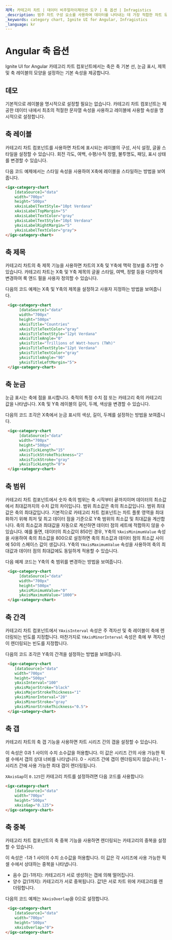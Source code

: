 ```yaml
---
제목: 카테고리 차트 | 데이터 비주얼라이제이션 도구 | 축 옵션 | Infragistics
_description: 범주 차트 구성 요소를 사용하여 데이터를 나타내는 데 가장 적합한 차트 유형을 분석하고 자동으로 선택합니다. 시각화를위한 차트 유형에 대해 알아보십시오.
_keywords: category chart, Ignite UI for Angular, Infragistics
_language: kr
---
```


# Angular 축 옵션

Ignite UI for Angular 카테고리 차트 컴포넌트에서는 축은 축 기본 선, 눈금 표시, 제목 및 축 레이블의 모양을 설정하는 기본 속성을 제공합니다.

## 데모

<code-view style="height: 500px" 
           data-demos-base-url="{environment:dvDemosBaseUrl}" 
           iframe-src="{environment:dvDemosBaseUrl}/charts/category-chart-axis-options"  
           github-src="charts/category-chart/axis-options">
</code-view>

<div class="divider--half"></div>

기본적으로 레이블을 명시적으로 설정할 필요는 없습니다. 카테고리 차트 컴포넌트는 제공한 데이터 내에서 최초의 적절한 문자열 속성을 사용하고 레이블에 사용할 속성을 명시적으로 설정합니다.

## 축 레이블

카테고리 차트 컴포넌트를 사용하면 차트에 표시되는 레이블의 구성, 서식 설정, 글꼴 스타일을 설정할 수 있습니다. 회전 각도, 여백, 수평/수직 정렬, 불투명도, 패딩, 표시 상태를 변경할 수 있습니다.

다음 코드 예제에서는 스타일 속성을 사용하여 X축에 레이블을 스타일하는 방법을 보여줍니다.

```html
<igx-category-chart
    [dataSource]="data"
    width="700px"
    height="500px"
    xAxisLabelTextStyle="10pt Verdana"
    xAxisLabelTopMargin="5"
    xAxisLabelTextColor="gray"
    yAxisLabelTextStyle="10pt Verdana"
    yAxisLabelRightMargin="5"
    yAxisLabelTextColor="gray">
</igx-category-chart>
```

<div class="divider--half"></div>

## 축 제목

카테고리 차트의 축 제목 기능을 사용하면 차트의 X축 및 Y축에 맥락 정보를 추가할 수 있습니다. 카테고리 차트는 X축 및 Y축 제목의 글꼴 스타일, 여백, 정렬 등을 다양하게 변경하여 룩 앤드 필을 사용자 정의할 수 있습니다.

다음의 코드 예제는 X축 및 Y축의 제목을 설정하고 사용자 지정하는 방법을 보여줍니다.

```html
 <igx-category-chart
      [dataSource]="data"
      width="700px"
      height="500px"
      xAxisTitle="Countries"
      xAxisTitleTextColor="gray"
      xAxisTitleTextStyle="12pt Verdana"
      xAxisTitleAngle="0"
      yAxisTitle="Trillions of Watt-hours (TWh)"
      yAxisTitleTextStyle="12pt Verdana"
      yAxisTitleTextColor="gray"
      yAxisTitleAngle="90"
      yAxisTitleLeftMargin="5">
 </igx-category-chart>
```

## 축 눈금

눈금 표시는 축에 점을 표시합니다. 축적의 특정 수치 점 또는 카테고리 축의 카테고리 값을 나타냅니다. X축 및 Y축 레이블의 길이, 두께, 색상을 변경할 수 있습니다.

다음의 코드 조각은 X축에서 눈금 표시의 색상, 길이, 두께를 설정하는 방법을 보여줍니다.

```html
 <igx-category-chart
      [dataSource]="data"
      width="700px"
      height="500px"
      xAxisTickLength="15"
      xAxisTickStrokeThickness="2"
      xAxisTickStroke="gray"
      yAxisTickLength="0">
 </igx-category-chart>
```

<div class="divider--half"></div>

## 축 범위

카테고리 차트 컴포넌트에서 숫자 축의 범위는 축 시작부터 끝까지이며 데이터의 최소값에서 최대값까지의 수치 값의 차이입니다. 범위 최소값은 축의 최소값입니다. 범위 최대값은 축의 최대값입니다. 기본적으로 카테고리 차트 컴포넌트는 차트 플롯 영역을 최대화하기 위해 최저 및 최고 데이터 점을 기준으로 Y축 범위의 최소값 및 최대값을 계산합니다. 축의 최소값과 최대값을 자동으로 계산하면 데이터 점의 세트에 적합하지 않을 수 있습니다. 예를 들면, 데이터의 최소값이 850인 경우, Y축의 `YAxisMinimumValue` 속성을 사용하여 축의 최소값을 800으로 설정하면 축의 최소값과 데이터 점의 최소값 사이에 50의 스페이스 값이 생깁니다. Y축의 `YAxisMaximumValue` 속성을 사용하여 축의 최대값과 데이터 점의 최대값에도 동일하게 적용할 수 있습니다.

다음 예제 코드는 Y축의 축 범위를 변경하는 방법을 보여줍니다.

```html
 <igx-category-chart
      [dataSource]="data"
      width="700px"
      height="500px"
      yAxisMinimumValue="0"
      yAxisMaximumValue="1000">
 </igx-category-chart>
```

<div class="divider--half"></div>

## 축 간격

카테고리 차트 컴포넌트에서 `YAxisInterval` 속성은 주 격자선 및 축 레이블이 축에 렌더링되는 빈도를 지정합니다. 마찬가지로 `YAxisMinorInterval` 속성은 축에 부 격자선이 렌더링되는 빈도를 지정합니다.

다음의 코드 조각은 Y축의 간격을 설정하는 방법을 보여줍니다.

```html
 <igx-category-chart
    [dataSource]="data"
    width="700px"
    height="500px"
    yAxisInterval="100"
    yAxisMajorStroke="black"
    yAxisMajorStrokeThickness="1"
    yAxisMinorInterval="20"
    yAxisMinorStroke="gray"
    yAxisMinorStrokeThickness="0.5">
 </igx-category-chart>
```

<div class="divider--half"></div>

## 축 갭

카테고리 차트의 축 갭 기능을 사용하면 차트 시리즈 간의 갭을 설정할 수 있습니다.

이 속성은 0과 1 사이의 수치 소수값을 허용합니다. 이 값은 시리즈 간의 사용 가능한 픽셀 수에서 갭의 상대 너비를 나타냅니다.
   0 - 시리즈 간에 갭이 렌더링되지 않습니다;
   1 - 시리즈 간에 사용 가능한 최대 갭이 렌더링됩니다.

`XAxisGap`이 `0.125`인 카테고리 차트를 설정하려면 다음 코드를 사용합니다:

```html
<igx-category-chart
    [dataSource]="data"
    width="700px"
    height="500px"
    xAxisGap="0.125">
</igx-category-chart>
```

<div class="divider--half"></div>

## 축 중복

카테고리 차트 컴포넌트의 축 중복 기능을 사용하면 렌더링되는 카테고리의 중복을 설정할 수 있습니다.

이 속성은 -1과 1 사이의 수치 소수값을 허용합니다. 이 값은 각 시리즈에 사용 가능한 픽셀 수에서 상대하는 중복을 나타냅니다.

-   음수 값(-1까지): 카테고리가 서로 생성하는 갭에 의해 떨어집니다.
-   양수 값(1까지): 카테고리가 서로 중복됩니다. 값1은 서로 차트 위에 카테고리를 렌더링합니다.

다음의 코드 예제는 `XAxisOverlap`을 0으로 설정합니다.

```html
 <igx-category-chart
    [dataSource]="data"
    width="700px"
    height="500px"
    xAxisOverlap="0">
</igx-category-chart>
```

<div class="divider--half"></div>
